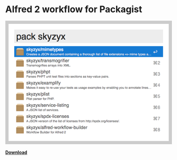 # Alfred 2 workflow for Packagist

<img src="screenshot.png" style="display:inline-block; background-color: #ccc; padding: 10px;">

**[Download](packagist.alfredworkflow)**
